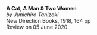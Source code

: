 **A Cat, A Man & Two Women**  
_by Junichiro Tanizaki_   
New Direction Books, 1918, 164 pp  
Review on 05 June 2020